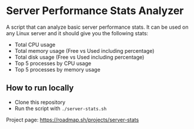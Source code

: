 # Server Performance Stats Analyzer

[Add screenshots of program here]:#

A script that can analyze basic server performance stats. It can be used on any Linux server and it should give you the following stats:

- Total CPU usage
- Total memory usage (Free vs Used including percentage)
- Total disk usage (Free vs Used including percentage)
- Top 5 processes by CPU usage
- Top 5 processes by memory usage

## How to run locally 

- Clone this repository
- Run the script with `./server-stats.sh`

Project page: https://roadmap.sh/projects/server-stats